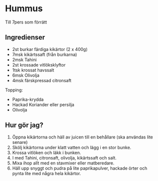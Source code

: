 # Hummus

Till 7pers som förrätt

## Ingredienser

- 2st burkar färdiga kikärtor (2 x 400g)
- 7msk kikärtssaft (från burkarna)
- 2msk Tahini
- 2st krossade vitlöksklyftor
- 1tsk krossat havssalt
- 6msk Olivolja
- 4msk färskpressad citronsaft

Topping:
-  Paprika-krydda
-  Hackad Koriander eller persilja
-  Olivolja

## Hur gör jag?

1. Öppna kikärtorna och häll av juicen till en behållare (ska användas lite senare)
2. Skölj kikärtorna under klatt vatten och lägg i en stor bunke.
3. Krossa vitlöken och läkk i bunken.
4. I med Tahini, citronsaft, olivolja, kikärtssaft och salt.
5. Mixa ihop allt med en stavmixer eller matberedare.
6. Häll upp snyggt och pudra på lite paprikapulver, hackade örter och pynta lite med några hela kikärtor.
